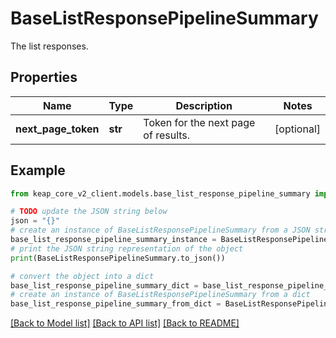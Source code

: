 # BaseListResponsePipelineSummary

The list responses.

## Properties

Name | Type | Description | Notes
------------ | ------------- | ------------- | -------------
**next_page_token** | **str** | Token for the next page of results. | [optional] 

## Example

```python
from keap_core_v2_client.models.base_list_response_pipeline_summary import BaseListResponsePipelineSummary

# TODO update the JSON string below
json = "{}"
# create an instance of BaseListResponsePipelineSummary from a JSON string
base_list_response_pipeline_summary_instance = BaseListResponsePipelineSummary.from_json(json)
# print the JSON string representation of the object
print(BaseListResponsePipelineSummary.to_json())

# convert the object into a dict
base_list_response_pipeline_summary_dict = base_list_response_pipeline_summary_instance.to_dict()
# create an instance of BaseListResponsePipelineSummary from a dict
base_list_response_pipeline_summary_from_dict = BaseListResponsePipelineSummary.from_dict(base_list_response_pipeline_summary_dict)
```
[[Back to Model list]](../README.md#documentation-for-models) [[Back to API list]](../README.md#documentation-for-api-endpoints) [[Back to README]](../README.md)


